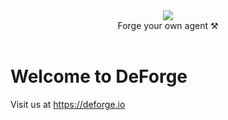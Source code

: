 <div align="center">
    <img src="https://files.catbox.moe/ofpciy.png">
</div>

<div align="center">
  Forge your own agent ⚒️
</div><br>

# Welcome to DeForge

Visit us at https://deforge.io
